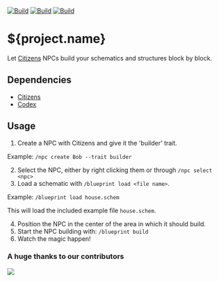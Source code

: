 [![Build](https://github.com/promcteam/${project.artifactId}/actions/workflows/maven.yml/badge.svg?branch=main)](https://s01.oss.sonatype.org/content/repositories/snapshots/com/promcteam/${project.artifactId}/)
[![Build](https://github.com/promcteam/${project.artifactId}/actions/workflows/release.yml/badge.svg?branch=main)](https://s01.oss.sonatype.org/content/repositories/snapshots/com/promcteam/${project.artifactId}/)
[![Build](https://github.com/promcteam/${project.artifactId}/actions/workflows/devbuild.yml/badge.svg?branch=dev)](https://s01.oss.sonatype.org/content/repositories/snapshots/com/promcteam/${project.artifactId}/${project.version}/)

# ${project.name}

Let [Citizens](https://www.spigotmc.org/resources/citizens.13811/) NPCs build your schematics and structures block by
block.

## Dependencies

- [Citizens](https://www.spigotmc.org/resources/citizens.13811/)
- [Codex](https://www.spigotmc.org/resources/promccore.93608/)

## Usage

1) Create a NPC with Citizens and give it the 'builder' trait.

Example: `/npc create Bob --trait builder`

2) Select the NPC, either by right clicking them or through `/npc select <npc>`
3) Load a schematic with `/blueprint load <file name>`.

Example: `/blueprint load house.schem`

This will load the included example file `house.schem`.

4) Position the NPC in the center of the area in which it should build.
5) Start the NPC building with: `/blueprint build`
6) Watch the magic happen!

### A huge thanks to our contributors

<a href="https://github.com/promcteam/${project.artifactId}/graphs/contributors">
<img src="https://contrib.rocks/image?repo=promcteam/${project.artifactId}" />
</a>